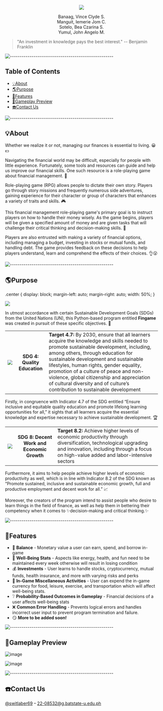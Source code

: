 
<p align="center">
  <img src="https://media.discordapp.net/attachments/767703443141427237/1090272876973785128/fingame_logo.png"/>

<p align="center"> Banaag, Vince Clyde S.
<br>Manguit, Iemerie Jom C.
<br>Sotelo, Bea Czarina S.
<br>Yumul, John Angelo M. </p>

  
>  "An investment in knowledge pays the best interest." 
> -- Benjamin Franklin <br>
	
![-----------------------------------------------------](https://user-images.githubusercontent.com/120115162/228392342-69a82c70-fed2-40ac-a522-b5d251b9d489.png)
## Table of Contents	
- [💡About](#--about)
- [🌎Purpose](#--purpose)
- [🚀Features](#--features)
- [👀Gameplay Preview](#--gameplay-preview)
- [☎️Contact Us](#--contact-us)
	
![-----------------------------------------------------](https://user-images.githubusercontent.com/120115162/228392342-69a82c70-fed2-40ac-a522-b5d251b9d489.png)
	
 ## 💡About 

<p> Whether we realize it or not, managing our finances is essential to living. 😀💵</p>
	
<p> Navigating the financial world may be difficult, especially for people with little experience. Fortunately, some tools and resources can guide and help us improve our financial skills. One such resource is a role-playing game about financial management. 🤔</p>

<p> Role-playing game (RPG) allows people to dictate their own story. Players go through story missions and frequently numerous side adventures, gaining experience for their character or group of characters that enhances a variety of traits and skills. 🎮</p>
  
<p> This financial management role-playing game's primary goal is to instruct players on how to handle their money wisely. As the game begins, players will be given a specified amount of money and are given tasks that will challenge their critical thinking and decision-making skills. 💭</p>
	
<p> Players are also entrusted with making a variety of financial options, including managing a budget, investing in stocks or mutual funds, and handling debt. The game provides feedback on these decisions to help players understand, learn and comprehend the effects of their choices. 👌😮</p>

![-----------------------------------------------------](https://user-images.githubusercontent.com/120115162/228392342-69a82c70-fed2-40ac-a522-b5d251b9d489.png)
 ## 🌎Purpose 

.center {
  display: block;
  margin-left: auto;
  margin-right: auto;
  width: 50%;
}

<img src="https://media.discordapp.net/attachments/1095310400268009495/1095327451191722034/SDG.gif?width=2560&height=1080" class="center"/>

<p> In utmost accordance with certain Sustainable Development Goals (SDGs) from the United Nations (UN), this Python-based program entitled <strong>Fingame</strong> was created in pursuit of these specific objectives. 📝</p> 

<table>
	<tr>
		<th><img src="https://media.discordapp.net/attachments/1095310400268009495/1095313856957522030/SDG4.png?width=558&height=558"/></th>
		<th>SDG 4: Quality Education</th>
		<td><strong>Target 4.7:</strong> By 2030, ensure that all learners acquire the knowledge and skills needed to promote sustainable development, including, among others, through education for sustainable development and sustainable lifestyles, human rights, gender equality, promotion of a culture of peace and non-violence, global citizenship and appreciation of cultural diversity and of culture’s contribution to sustainable development</td>
	</tr>
</table>

<p> Firstly, in congruence with Indicator 4.7 of the SDG entitled “Ensure inclusive and equitable quality education and promote lifelong learning opportunities for all,” it sights that all learners acquire the essential knowledge and expertise necessary to achieve sustainable development. 🏆</p>


<table>
	<tr>
		<th><img src="https://media.discordapp.net/attachments/1095310400268009495/1095314212294762566/SDG8.png?width=558&height=558"/></th>
		<th>SDG 8: Decent Work and Economic Growth</th>
		<td><strong>Target 8.2:</strong> Achieve higher levels of economic productivity through diversification, technological upgrading and innovation, including through a focus on high-value added and labor-intensive sectors</td>
	</tr>
</table>

<p> Furthermore, it aims to help people achieve higher levels of economic productivity as well, which is in line with Indicator 8.2 of the SDG known as “Promote sustained, inclusive and sustainable economic growth, full and productive employment and decent work for all.” 📈 </p>

<p> Moreover, the creators of the program intend to assist people who desire to learn things in the field of finance, as well as help them in bettering their competency when it comes to ✨decision-making and critical thinking.✨  </p>

![-----------------------------------------------------](https://user-images.githubusercontent.com/120115162/228392342-69a82c70-fed2-40ac-a522-b5d251b9d489.png)

## 🚀Features 

<ul>
  <li>🏦 <b>Balance</b> - Monetary value a user can earn, spend, and borrow in-game</li>
  <li>💊 <b>Well-Being Stats</b> - Aspects like energy, health, and fun need to be maintained every week otherwise will result in losing condition</li>
  <li>💰 <b>Investments</b> - User learns to handle stocks, cryptocurrency, mutual funds, health insurance, and more with varying risks and perks </li>
  <li>🍴 <b>In-Game Miscellaneous Activities</b> - User can expend the in-game currency for food, leisure, exercise, and transportation which will affect well-being stats.</li>
  <li>❔ <b>Probability-Based Outcomes in Gameplay</b> - Financial decisions of a user affects well-being stats </li>
  <li>❌ <b>Common Error Handling</b> - Prevents logical errors and handles incorrect user input to prevent program termination and failure.</li>
  <li>😏 <b>More to be added soon!</b> </li>
</ul>

![-----------------------------------------------------](https://user-images.githubusercontent.com/120115162/228392342-69a82c70-fed2-40ac-a522-b5d251b9d489.png)

## 👀Gameplay Preview
![image](https://user-images.githubusercontent.com/120115162/228392636-8e7318e0-94f8-4513-8307-83f736b65e2d.png)

![image](https://user-images.githubusercontent.com/120115162/228397658-c44230ad-4b29-4bbe-9d1f-ed824a93eb51.png)

![-----------------------------------------------------](https://user-images.githubusercontent.com/120115162/228392342-69a82c70-fed2-40ac-a522-b5d251b9d489.png)
## ☎️Contact Us
[@switlaber69](https://twitter.com/switlaber69) – 22-08532@g.batstate-u.edu.ph

